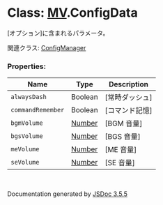 # Class: [MV](MV.md).ConfigData
[オプション]に含まれるパラメータ。

関連クラス: [ConfigManager](ConfigManager.md)

### Properties:

| Name | Type | Description |
| --- | --- | --- |
| `alwaysDash` | Boolean | [常時ダッシュ] |
| `commandRemember` | Boolean | [コマンド記憶] |
| `bgmVolume` | [Number](Number.md) | [BGM 音量] |
| `bgsVolume` | [Number](Number.md) | [BGS 音量] |
| `meVolume` | [Number](Number.md) | [ME 音量] |
| `seVolume` | [Number](Number.md) | [SE 音量] |

 <br>

  Documentation generated by [JSDoc 3.5.5](https://github.com/jsdoc3/jsdoc)
